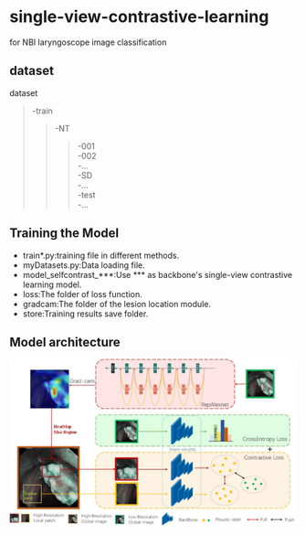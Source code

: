 # single-view-contrastive-learning
for NBI laryngoscope image classification
## dataset
dataset<br>
>-train<br>
>>-NT<br>
>>>-001<br>
>>>-002<br>
>>>-...<br>
>>-SD<br>
>>-...<br>
>-test<br>
>> -...<br>
## Training the Model
* train*.py:training file in different methods.<br>
* myDatasets.py:Data loading file.<br>
* model_selfcontrast_***:Use *** as backbone's single-view contrastive learning model.<br>
* loss:The folder of loss function.<br>
* gradcam:The folder of the lesion location module.<br>
* store:Training results save folder.<br>
## Model architecture
![Model architecture](https://raw.githubusercontent.com/hans-bbt/single-view-contrastive-learning/master/self_contrast_overall.jpg)
